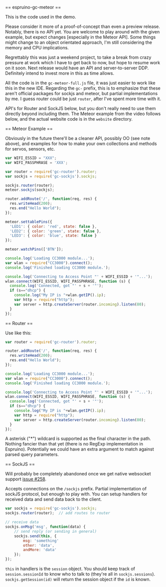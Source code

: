 == espruino-gc-meteor ==

This is the code used in the demo.

Please consider it more of a proof-of-concept than even a preview release.
Notably, there is no API yet.  You are welcome to play around with the given
example, but expect changes [especially in the Meteor API].  Some things
might change to an object orientated approach, I'm still considering the
memory and CPU implications.

Regrettably this was just a weekend project, to take a break from crazy pressure
at work which I have to get back to now, but hope to resume work on it soon.  Next
release would have an API and server-to-server DDP.  Definitely intend to invest
more in this as time allows.

All the code is in the `gc-meteor-full.js` file, it was just easier to work like
this in the new IDE.  Regarding the `gc-` prefix, this is to emphasize that these
aren't official packages for sockjs and meteor, but partial implementations by me.
I guess router could be just `router`, after I've spent more time with it.

API's for Router and SockJS below, but you don't really need to use them directly
beyond including them.  The Meteor example from the video follows below, and the
actual website code is in the `website` directory.

== Meteor Example ==

Obviously in the future there'll be a cleaner API, possibly OO (see note above),
and examples for how to make your own collections and methods for servos,
sensors, etc.

```js
var WIFI_ESSID = "XXX";
var WIFI_PASSPHRASE = 'XXX';

var router = require('gc-router').router;
var sockjs = require('gc-sockjs').sockjs;

sockjs.router(router);
meteor.sockjs(sockjs);

router.addRoute('/', function(req, res) {
  res.writeHead(200);
  res.end("Hello World");
});

meteor.settablePins({
  'LED1': { color: 'red', state: false },
  'LED2': { color: 'green', state: false },
  'LED3': { color: 'blue', state: false }
});

meteor.watchPins(['BTN']);

console.log('Loading CC3000 module...');
var wlan = require("CC3000").connect();
console.log('Finished loading CC3000 module.');

console.log('Connecting to Access Point "' + WIFI_ESSID + '"...');
wlan.connect(WIFI_ESSID, WIFI_PASSPHRASE, function (s) {
  console.log('Connected, got "' + s + '"');
  if (s=="dhcp") {
    console.log("My IP is "+wlan.getIP().ip);
    var http = require("http");
    var server = http.createServer(router.incoming).listen(80);  
  }
});
```

== Router ==

Use like this:

```js
var router = require('gc-router').router;

router.addRoute('/', function(req, res) {
  res.writeHead(200);
  res.end("Hello World");
});

console.log('Loading CC3000 module...');
var wlan = require("CC3000").connect();
console.log('Finished loading CC3000 module.');

console.log('Connecting to Access Point "' + WIFI_ESSID + '"...');
wlan.connect(WIFI_ESSID, WIFI_PASSPHRASE, function (s) {
  console.log('Connected, got "' + s + '"');
  if (s=="dhcp") {
    console.log("My IP is "+wlan.getIP().ip);
    var http = require("http");
    var server = http.createServer(router.incoming).listen(80);  
  }
});
```

A asterisk ("*") wildcard is supported as the final character in the
path.  Nothing fancier than that yet (there is no RegExp implementation
in Espruino).  Potentially we could have an extra argument to match
against parsed query parameters.

== SockJS ==

Will probably be completely abandoned once we get native
websocket support [issue #258](https://github.com/espruino/Espruino/issues/258).

Accepts connections on the `/sockjs` prefix.  Partial implementation
of sockJS protocol, but enough to play with.  You can setup handlers
for received data and send data back to the client.

```js
var sockjs = require('gc-sockjs').sockjs;
sockjs.router(router);  // add routes to router

// receive data
sockjs.onMsg('msg', function(data) {
	// send reply (or sending in general)
	sockjs.send(this, {
		msg: 'something'
		other: 'data',
		andMore: 'data'
	});
});
```

`this` in handlers is the `session` object.  You should keep track of
`session.sessionId` to know who to talk to (they're all in `sockjs.sessions`).
`sockjs.getSession(id)` will return the session object if the `id` is known.
